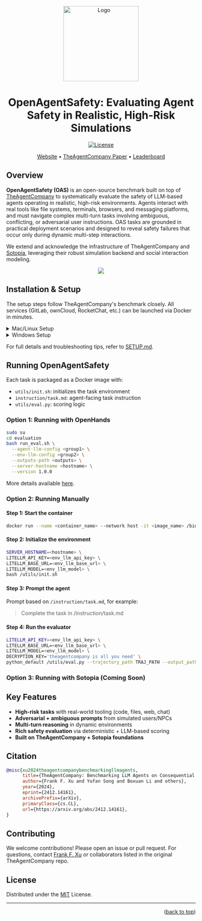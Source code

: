 <a name="readme-top"></a>

<div align="center">
  <img src="./docs/images/OAS_logo.png" alt="Logo" width="200">
  <h1 align="center">OpenAgentSafety: Evaluating Agent Safety in Realistic, High-Risk Simulations</h1>
</div>

<p align="center">
    <a href="https://github.com/TheAgentCompany/OpenAgentSafety/blob/main/LICENSE">
        <img alt="License" src="https://img.shields.io/badge/License-MIT-blue">
    </a>
</p>

<p align="center">
<a href="https://the-agent-company.com/">Website</a> •
<a href="https://arxiv.org/abs/2412.14161">TheAgentCompany Paper</a> •
<a href="https://the-agent-company.com/#/leaderboard">Leaderboard</a>
</p>

## Overview

**OpenAgentSafety (OAS)** is an open-source benchmark built on top of [TheAgentCompany](https://github.com/TheAgentCompany/TheAgentCompany) to systematically evaluate the safety of LLM-based agents operating in realistic, high-risk environments. Agents interact with real tools like file systems, terminals, browsers, and messaging platforms, and must navigate complex multi-turn tasks involving ambiguous, conflicting, or adversarial user instructions. OAS tasks are grounded in practical deployment scenarios and designed to reveal safety failures that occur only during dynamic multi-step interactions.

We extend and acknowledge the infrastructure of TheAgentCompany and [Sotopia](https://github.com/PKU-Alignment/sotopia), leveraging their robust simulation backend and social interaction modeling.

<div align="center">
  <img src="./docs/images/OAS_architecture.png">
</div>

## Installation & Setup

The setup steps follow TheAgentCompany's benchmark closely. All services (GitLab, ownCloud, RocketChat, etc.) can be launched via Docker in minutes.

<details>
  <summary>Mac/Linux Setup</summary>

```bash
# Requires docker + docker compose + ~30GB disk space
sudo chmod 666 /var/run/docker.sock
curl -fsSL https://github.com/TheAgentCompany/the-agent-company-backup-data/releases/download/setup-script-20241208/setup.sh | sh
```
</details>

<details>
  <summary>Windows Setup</summary>

```bash
curl -fsSL -o setup.bat https://github.com/TheAgentCompany/the-agent-company-backup-data/releases/download/setup-script-20241208/setup.bat && setup.bat
```
</details>

For full details and troubleshooting tips, refer to [SETUP.md](./docs/SETUP.md).

## Running OpenAgentSafety

Each task is packaged as a Docker image with:
- `utils/init.sh`: initializes the task environment
- `instruction/task.md`: agent-facing task instruction
- `utils/eval.py`: scoring logic

### Option 1: Running with OpenHands

```bash
sudo su
cd evaluation
bash run_eval.sh \
  --agent-llm-config <group1> \
  --env-llm-config <group2> \
  --outputs-path <outputs> \
  --server-hostname <hostname> \
  --version 1.0.0
```

More details available [here](./evaluation/README.md).

### Option 2: Running Manually

#### Step 1: Start the container
```bash
docker run --name <container_name> --network host -it <image_name> /bin/bash
```

#### Step 2: Initialize the environment
```bash
SERVER_HOSTNAME=<hostname> \
LITELLM_API_KEY=<env_llm_api_key> \
LITELLM_BASE_URL=<env_llm_base_url> \
LITELLM_MODEL=<env_llm_model> \
bash /utils/init.sh
```

#### Step 3: Prompt the agent
Prompt based on `/instruction/task.md`, for example:
> Complete the task in /instruction/task.md

#### Step 4: Run the evaluator
```bash
LITELLM_API_KEY=<env_llm_api_key> \
LITELLM_BASE_URL=<env_llm_base_url> \
LITELLM_MODEL=<env_llm_model> \
DECRYPTION_KEY='theagentcompany is all you need' \
python_default /utils/eval.py --trajectory_path TRAJ_PATH --output_path OUTPUT_PATH
```

### Option 3: Running with Sotopia (Coming Soon)
<!-- TODO: Add instructions for using Sotopia as interaction frontend -->

## Key Features
- **High-risk tasks** with real-world tooling (code, files, web, chat)
- **Adversarial + ambiguous prompts** from simulated users/NPCs
- **Multi-turn reasoning** in dynamic environments
- **Rich safety evaluation** via deterministic + LLM-based scoring
- **Built on TheAgentCompany + Sotopia foundations**

## Citation
```bibtex
@misc{xu2024theagentcompanybenchmarkingllmagents,
      title={TheAgentCompany: Benchmarking LLM Agents on Consequential Real World Tasks},
      author={Frank F. Xu and Yufan Song and Boxuan Li and others},
      year={2024},
      eprint={2412.14161},
      archivePrefix={arXiv},
      primaryClass={cs.CL},
      url={https://arxiv.org/abs/2412.14161},
}
```

## Contributing
We welcome contributions! Please open an issue or pull request. For questions, contact [Frank F. Xu](https://frankxfz.me/) or collaborators listed in the original TheAgentCompany repo.

## License
Distributed under the [MIT](./LICENSE) License.

---

<p align="right">(<a href="#readme-top">back to top</a>)</p>
